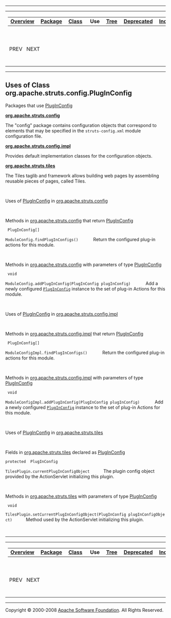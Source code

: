 ------------------------------------------------------------------------

<span id="navbar_top"></span> [](#skip-navbar_top "Skip navigation links")

<table>
<colgroup>
<col width="50%" />
<col width="50%" />
</colgroup>
<tbody>
<tr class="odd">
<td align="left"><span id="navbar_top_firstrow"></span>
<table>
<tbody>
<tr class="odd">
<td align="left"><a href="../../../../../overview-summary.html.md"><strong>Overview</strong></a> </td>
<td align="left"><a href="../package-summary.html.md"><strong>Package</strong></a> </td>
<td align="left"><a href="../../../../../org/apache/struts/config/PlugInConfig.html.md" title="class in org.apache.struts.config"><strong>Class</strong></a> </td>
<td align="left"> <strong>Use</strong> </td>
<td align="left"><a href="../package-tree.html.md"><strong>Tree</strong></a> </td>
<td align="left"><a href="../../../../../deprecated-list.html.md"><strong>Deprecated</strong></a> </td>
<td align="left"><a href="../../../../../index-all.html.md"><strong>Index</strong></a> </td>
<td align="left"><a href="../../../../../help-doc.html.md"><strong>Help</strong></a> </td>
</tr>
</tbody>
</table></td>
<td align="left"></td>
</tr>
<tr class="even">
<td align="left"> PREV   NEXT</td>
<td align="left"><a href="../../../../../index.html.md?org/apache/struts/config//class-usePlugInConfig.html"><strong>FRAMES</strong></a>    <a href="PlugInConfig.html"><strong>NO FRAMES</strong></a>    
<a href="../../../../../allclasses-noframe.html.md"><strong>All Classes</strong></a></td>
</tr>
</tbody>
</table>

<span id="skip-navbar_top"></span>

------------------------------------------------------------------------

**Uses of Class
 org.apache.struts.config.PlugInConfig**
----------------------------------------

Packages that use [PlugInConfig](../../../../../org/apache/struts/config/PlugInConfig.html.md "class in org.apache.struts.config")

[**org.apache.struts.config**](#org.apache.struts.config)

The "config" package contains configuration objects that correspond to elements that may be specified in the `struts-config.xml` module configuration file. 

[**org.apache.struts.config.impl**](#org.apache.struts.config.impl)

Provides default implementation classes for the configuration objects. 

[**org.apache.struts.tiles**](#org.apache.struts.tiles)

The Tiles taglib and framework allows building web pages by assembling reusable pieces of pages, called Tiles. 

 

<span id="org.apache.struts.config"></span>

Uses of [PlugInConfig](../../../../../org/apache/struts/config/PlugInConfig.html.md "class in org.apache.struts.config") in [org.apache.struts.config](../../../../../org/apache/struts/config/package-summary.html)

 

Methods in [org.apache.struts.config](../../../../../org/apache/struts/config/package-summary.html.md) that return [PlugInConfig](../../../../../org/apache/struts/config/PlugInConfig.html "class in org.apache.struts.config")

` PlugInConfig[]`

`ModuleConfig.findPlugInConfigs()`
            Return the configured plug-in actions for this module.

 

Methods in [org.apache.struts.config](../../../../../org/apache/struts/config/package-summary.html.md) with parameters of type [PlugInConfig](../../../../../org/apache/struts/config/PlugInConfig.html "class in org.apache.struts.config")

` void`

`ModuleConfig.addPlugInConfig(PlugInConfig plugInConfig)`
            Add a newly configured [`PlugInConfig`](../../../../../org/apache/struts/config/PlugInConfig.html.md "class in org.apache.struts.config") instance to the set of plug-in Actions for this module.

 

<span id="org.apache.struts.config.impl"></span>

Uses of [PlugInConfig](../../../../../org/apache/struts/config/PlugInConfig.html.md "class in org.apache.struts.config") in [org.apache.struts.config.impl](../../../../../org/apache/struts/config/impl/package-summary.html)

 

Methods in [org.apache.struts.config.impl](../../../../../org/apache/struts/config/impl/package-summary.html.md) that return [PlugInConfig](../../../../../org/apache/struts/config/PlugInConfig.html "class in org.apache.struts.config")

` PlugInConfig[]`

`ModuleConfigImpl.findPlugInConfigs()`
            Return the configured plug-in actions for this module.

 

Methods in [org.apache.struts.config.impl](../../../../../org/apache/struts/config/impl/package-summary.html.md) with parameters of type [PlugInConfig](../../../../../org/apache/struts/config/PlugInConfig.html "class in org.apache.struts.config")

` void`

`ModuleConfigImpl.addPlugInConfig(PlugInConfig plugInConfig)`
            Add a newly configured [`PlugInConfig`](../../../../../org/apache/struts/config/PlugInConfig.html.md "class in org.apache.struts.config") instance to the set of plug-in Actions for this module.

 

<span id="org.apache.struts.tiles"></span>

Uses of [PlugInConfig](../../../../../org/apache/struts/config/PlugInConfig.html.md "class in org.apache.struts.config") in [org.apache.struts.tiles](../../../../../org/apache/struts/tiles/package-summary.html)

 

Fields in [org.apache.struts.tiles](../../../../../org/apache/struts/tiles/package-summary.html.md) declared as [PlugInConfig](../../../../../org/apache/struts/config/PlugInConfig.html "class in org.apache.struts.config")

`protected  PlugInConfig`

`TilesPlugin.currentPlugInConfigObject`
           The plugin config object provided by the ActionServlet initializing this plugin.

 

Methods in [org.apache.struts.tiles](../../../../../org/apache/struts/tiles/package-summary.html.md) with parameters of type [PlugInConfig](../../../../../org/apache/struts/config/PlugInConfig.html "class in org.apache.struts.config")

` void`

`TilesPlugin.setCurrentPlugInConfigObject(PlugInConfig plugInConfigObject)`
           Method used by the ActionServlet initializing this plugin.

 

------------------------------------------------------------------------

<span id="navbar_bottom"></span> [](#skip-navbar_bottom "Skip navigation links")

<table>
<colgroup>
<col width="50%" />
<col width="50%" />
</colgroup>
<tbody>
<tr class="odd">
<td align="left"><span id="navbar_bottom_firstrow"></span>
<table>
<tbody>
<tr class="odd">
<td align="left"><a href="../../../../../overview-summary.html.md"><strong>Overview</strong></a> </td>
<td align="left"><a href="../package-summary.html.md"><strong>Package</strong></a> </td>
<td align="left"><a href="../../../../../org/apache/struts/config/PlugInConfig.html.md" title="class in org.apache.struts.config"><strong>Class</strong></a> </td>
<td align="left"> <strong>Use</strong> </td>
<td align="left"><a href="../package-tree.html.md"><strong>Tree</strong></a> </td>
<td align="left"><a href="../../../../../deprecated-list.html.md"><strong>Deprecated</strong></a> </td>
<td align="left"><a href="../../../../../index-all.html.md"><strong>Index</strong></a> </td>
<td align="left"><a href="../../../../../help-doc.html.md"><strong>Help</strong></a> </td>
</tr>
</tbody>
</table></td>
<td align="left"></td>
</tr>
<tr class="even">
<td align="left"> PREV   NEXT</td>
<td align="left"><a href="../../../../../index.html.md?org/apache/struts/config//class-usePlugInConfig.html"><strong>FRAMES</strong></a>    <a href="PlugInConfig.html"><strong>NO FRAMES</strong></a>    
<a href="../../../../../allclasses-noframe.html.md"><strong>All Classes</strong></a></td>
</tr>
</tbody>
</table>

<span id="skip-navbar_bottom"></span>

------------------------------------------------------------------------

Copyright © 2000-2008 [Apache Software Foundation](http://www.apache.org/). All Rights Reserved.
